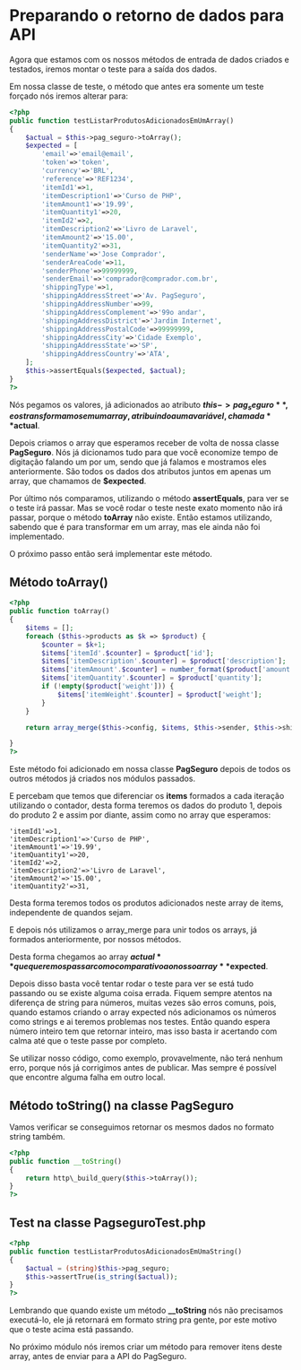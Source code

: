 # Preparando o retorno de dados para API

Agora que estamos com os nossos métodos de entrada de dados criados e testados, iremos montar o teste para a saída dos dados.

Em nossa classe de teste, o método que antes era somente um teste forçado nós iremos alterar para:

```php
<?php
public function testListarProdutosAdicionadosEmUmArray()
{
    $actual = $this->pag_seguro->toArray();
    $expected = [
        'email'=>'email@email',
        'token'=>'token',
        'currency'=>'BRL',
        'reference'=>'REF1234',
        'itemId1'=>1,
        'itemDescription1'=>'Curso de PHP',
        'itemAmount1'=>'19.99',
        'itemQuantity1'=>20,
        'itemId2'=>2,
        'itemDescription2'=>'Livro de Laravel',
        'itemAmount2'=>'15.00',
        'itemQuantity2'=>31,
        'senderName'=>'Jose Comprador',
        'senderAreaCode'=>11,
        'senderPhone'=>99999999,
        'senderEmail'=>'comprador@comprador.com.br',
        'shippingType'=>1,
        'shippingAddressStreet'=>'Av. PagSeguro',
        'shippingAddressNumber'=>99,
        'shippingAddressComplement'=>'99o andar',
        'shippingAddressDistrict'=>'Jardim Internet',
        'shippingAddressPostalCode'=>99999999,
        'shippingAddressCity'=>'Cidade Exemplo',
        'shippingAddressState'=>'SP',
        'shippingAddressCountry'=>'ATA',
    ];
    $this->assertEquals($expected, $actual);
}
?>
```

Nós pegamos os valores, já adicionados ao atributo **$this->pag_seguro**, e os transformamos em um array, atribuindo a uma variável, chamada **$actual**.

Depois criamos o array que esperamos receber de volta de nossa classe **PagSeguro**. Nós já dicionamos tudo para que você economize tempo de digitação falando um por um, sendo que já falamos e mostramos eles anteriormente. São todos os dados dos atributos juntos em apenas um array, que chamamos de **$expected**.

Por último nós comparamos, utilizando o método **assertEquals**, para ver se o teste irá passar. Mas se você rodar o teste neste exato momento não irá passar, porque o método **toArray** não existe. Então estamos utilizando, sabendo que é para transformar em um array, mas ele ainda não foi implementado.

O próximo passo então será implementar este método.

## Método toArray()

```php
<?php
public function toArray()
{
    $items = [];
    foreach ($this->products as $k => $product) {
        $counter = $k+1;
        $items['itemId'.$counter] = $product['id'];
        $items['itemDescription'.$counter] = $product['description'];
        $items['itemAmount'.$counter] = number_format($product['amount'], 2, '.', '');
        $items['itemQuantity'.$counter] = $product['quantity'];
        if (!empty($product['weight'])) {
            $items['itemWeight'.$counter] = $product['weight'];
        }
    }

    return array_merge($this->config, $items, $this->sender, $this->shipping);

}
?>
```

Este método foi adicionado em nossa classe **PagSeguro** depois de todos os outros métodos já criados nos módulos passados.

E percebam que temos que diferenciar os **items** formados a cada iteração utilizando o contador, desta forma teremos os dados do produto 1, depois do produto 2 e assim por diante, assim como no array que esperamos:

```
'itemId1'=>1,
'itemDescription1'=>'Curso de PHP',
'itemAmount1'=>'19.99',
'itemQuantity1'=>20,
'itemId2'=>2,
'itemDescription2'=>'Livro de Laravel',
'itemAmount2'=>'15.00',
'itemQuantity2'=>31,
```

Desta forma teremos todos os produtos adicionados neste array de items, independente de quandos sejam.

E depois nós utilizamos o array_merge para unir todos os arrays, já formados anteriormente, por nossos métodos.

Desta forma chegamos ao array **$actual** que queremos passar como comparativo ao nosso array **$expected**.

Depois disso basta você tentar rodar o teste para ver se está tudo passando ou se existe alguma coisa errada. Fiquem sempre atentos na diferença de string para números, muitas vezes são erros comuns, pois, quando estamos criando o array expected nós adicionamos os números como strings e ai teremos problemas nos testes. Então quando espera número inteiro tem que retornar inteiro, mas isso basta ir acertando com calma até que o teste passe por completo.

Se utilizar nosso código, como exemplo, provavelmente, não terá nenhum erro, porque nós já corrigimos antes de publicar. Mas sempre é possível que encontre alguma falha em outro local.

## Método toString() na classe PagSeguro

Vamos verificar se conseguimos retornar os mesmos dados no formato string também.

```php
<?php
public function __toString()
{
    return http\_build_query($this->toArray());
}
?>
```

## Test na classe PagseguroTest.php

```php
<?php
public function testListarProdutosAdicionadosEmUmaString()
{
    $actual = (string)$this->pag_seguro;
    $this->assertTrue(is_string($actual));
}
?>
```

Lembrando que quando existe um método **__toString** nós não precisamos executá-lo, ele já retornará em formato string pra gente, por este motivo que o teste acima está passando.

No próximo módulo nós iremos criar um método para remover itens deste array, antes de enviar para a API do PagSeguro.